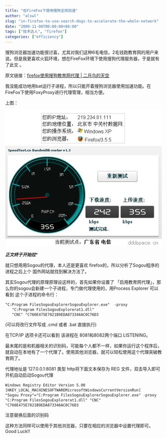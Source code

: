 ```yaml
---
title: "在FireFox下使用搜狗全网加速"
author: "alswl"
slug: "in-firefox-to-use-search-dogs-to-accelerate-the-whole-network"
date: "2009-11-08T00:00:00+08:00"
tags: ["技术达人", "firefox"]
categories: ["efficiency"]
---
```


搜狗浏览器加速功能很讨喜，尤其对我们这种6毛电信，2毛钱跑教育网的用户来说。但是我更喜欢火狐环境，想在FireFox环境下使用搜狗代理服务器，于是就有了此文
。

原文链接：[firefox使用搜狗教育网代理 | 二月鸟的天空](http://dan.febird.net/2008/12/firefox.html)

我没能成功地用bat运行子进程，所以只能开着搜狗浏览器使用加速功能。在FireFox下使用FoxyProxy进行代理管理，相当方便。

上图：

[![firefoxinsogou](../../static/images/upload_dropbox/200911/firefoxinsogou.jpg)](../../static/images/upload_dropbox/200911/firefoxinsogou.jpg)

*********************************正文终于开始拉**********************************

就只想用用Sogou的代理，本人还是更喜欢 firefox的，所以分析了Sogou程序的进程之后上个 国外网站就找到解决方法了。

其实Sogou代理的原理原理设这样的，首先如果你设置了 「启用教育网代理」，那么你的sogou会新建一个子进程，专门做代理使用的，用Process
Explorer 可以看到 这个子进程的命令行：

    
    "C:Program FilesSogouExplorerSogouExplorer.exe"  -proxy
       "C:Program FilesSogouExplorerat1.dll"
       "CNC" "C760E475E7821B9EDA873346AC0C76D3

(可以将改行文件写成 .cmd 或者 .bat 直接执行)

在TCP/IP 选项卡还可以看到 该进程在 8081和8082两个端口 LISTENING。

最末尾的是和机器相关的识别码，可能每个人都不一样，如果你运行这个程序后，就自动在本地有了一个代理了。使用其他浏览器，就可以轻松使用这个代理突破教育网了。

代理地址是 127.0.0.1:8081 类型 http将下面文本保存为 REG 文件，双击导入即可开机自动启动Sogou代理

    
    Windows Registry Editor Version 5.00
    [HKEY_LOCAL_MACHINESOFTWAREMicrosoftWindowsCurrentVersionRun]
    "Sogou Proxy"="C:Program FilesSogouExplorerSogouExplorer.exe" -proxy
    "C:Program FilesSogouExplorerat1.dll" "CNC" "C760E475E7821B9EDA873346AC0C76D3

注意替换后面的识别码

这种方法同样可以使用于其他浏览器，只要在相应的浏览器中设置代理即可。Good Luck!!

